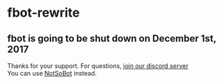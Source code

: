 # fbot-rewrite

## fbot is going to be shut down on December 1st, 2017  
Thanks for your support. For questions, [join our discord server](https://discord.gg/EgUSd5Z)  
You can use [NotSoBot](https://mods.nyc/help) instead.
